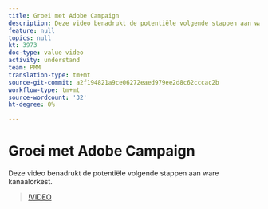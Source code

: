 ```yaml
---
title: Groei met Adobe Campaign
description: Deze video benadrukt de potentiële volgende stappen aan ware kanaalorkest.
feature: null
topics: null
kt: 3973
doc-type: value video
activity: understand
team: PMM
translation-type: tm+mt
source-git-commit: a2f194821a9ce06272eaed979ee2d8c62cccac2b
workflow-type: tm+mt
source-wordcount: '32'
ht-degree: 0%

---
```



# Groei met Adobe Campaign

Deze video benadrukt de potentiële volgende stappen aan ware kanaalorkest.

>[!VIDEO](https://video.tv.adobe.com/v/29460?quality=12)
